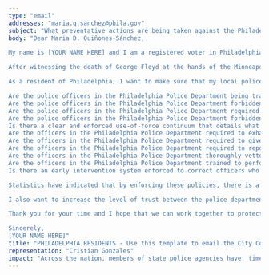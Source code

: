 ```yaml
---
type: "email"
addresses: "maria.q.sanchez@phila.gov"
subject: "What preventative actions are being taken against the Philadelphia Police Department?"
body: "Dear Maria D. Quiñones-Sánchez,

My name is [YOUR NAME HERE] and I am a registered voter in Philadelphia, Pennsylvania. I am writing to you today to ask what you are doing, as the City Council of Philadelphia, to ensure that your officers are not abusing their power and are held accountable for their actions.

After witnessing the death of George Floyd at the hands of the Minneapolis Police Department, I am left feeling outraged, frustrated, and hurt. The system has failed yet another black man and we are anxiously waiting to see if the officers responsible for his death will face consequences.

As a resident of Philadelphia, I want to make sure that my local police department is taking the necessary preventative measures to ensure that incidents like this will not occur in the future. So I ask:

Are the police officers in the Philadelphia Police Department being trained to de-escalate altercations by using peaceful conflict resolution strategies?
Are the police officers in the Philadelphia Police Department forbidden from using carotid restraints (chokeholds, strangleholds, etc.) and hog-tying methods? Furthermore, are they forbidden from transporting civilians in uncomfortable positions, such as face down in a vehicle?
Are the police officers in the Philadelphia Police Department required to intervene if they witness another officer using excessive force? Will officers be reprimanded if they fail to intervene?
Are the police officers in the Philadelphia Police Department forbidden from shooting at moving vehicles?
Is there a clear and enforced use-of-force continuum that details what weapons and force are acceptable in a wide variety of civilian-police interactions?
Are the officers in the Philadelphia Police Department required to exhaust every other possible option before using excessive force?
Are the officers in the Philadelphia Police Department required to give a verbal warning to civilians before drawing their weapon or using excessive force?
Are the officers in the Philadelphia Police Department required to report each time they threaten to or use force on civilians?
Are the officers in the Philadelphia Police Department thoroughly vetted to ensure that they do not have a history with abuse, racism, xenophobia, homophobia / transphobia, or discrimination?
Are the officers in the Philadelphia Police Department trained to perform and seek necessary medical action after using excessive force?
Is there an early intervention system enforced to correct officers who use excessive force? Additionally, how many complaints does an officer have to receive before they are reprimanded? Before they are terminated? More than three complaints are unacceptable.

Statistics have indicated that by enforcing these policies, there is a significant decrease in civilian complaints and injury due to excessive force. If any of the policies are not currently in place, then what is being done to ensure that they are going to be enforced in the near future? What can I do, as a concerned citizen, to set these policies in motion?

I also want to increase the level of trust between the police department and the community. To establish trust, there has to be transparency. I would like to see the Philadelphia Police Department collect and report data on civilian deaths that occurred in custody and as a result of an officer’s use of excessive force. The data should be broken down by demographics and should showcase the race, gender, sexuality, and religion of the civilians. Allowing the public access to this information will show us where we, as a community, fall short.

Thank you for your time and I hope that we can work together to protect the Philadelphia community. I refuse to let the next hashtag come from here.

Sincerely,
[YOUR NAME HERE]"
title: "PHILADELPHIA RESIDENTS - Use this template to email the City Council of Philadelphia to quiz them on what preventive actions are being taken to protect against police brutality from Philadelphia Police Department."
representation: "Cristian Gonzales"
impact: "Across the nation, members of state police agencies have, time and time again, abused their power and have killed black Americans in a horrific manner, devoid of any lawfulness. Our nation has observed the cruel and evil killings of George Floyd, Breonna Taylor, Eric Garner, Ahmed Aubrey, and countless others of black Americans. Email the City Council for the city of Philadelphia and press the question--are you, Maria D. Quiñones-Sánchez, taking any preventative actions to ensure that such acts of cruelty against African Americans don't happen as a consequence of policing with racist motives?"
---
```


